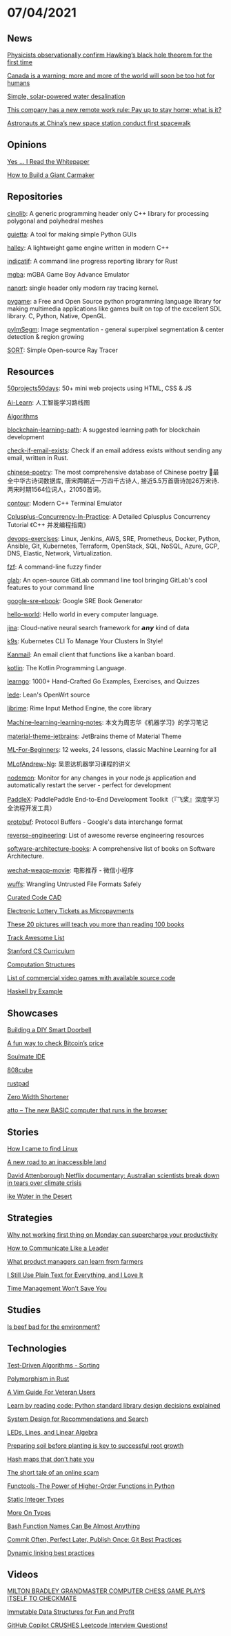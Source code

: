 # 07/04/2021

## News
[Physicists observationally confirm Hawking’s black hole theorem for the first time](https://news.mit.edu/2021/hawkings-black-hole-theorem-confirm-0701)

[Canada is a warning: more and more of the world will soon be too hot for humans](https://www.theguardian.com/commentisfree/2021/jun/30/canada-temperatures-limits-human-climate-emergency-earth)

[Simple, solar-powered water desalination](https://news.mit.edu/2020/passive-solar-powered-water-desalination-0207)

[This company has a new remote work rule: Pay up to stay home; what is it?](https://www.businesstoday.in/latest/world/story/this-company-has-a-new-remote-work-rule-pay-up-to-stay-home-what-is-it-300108-2021-06-30)

[Astronauts at China’s new space station conduct first spacewalk](https://www.theguardian.com/world/2021/jul/04/astronauts-at-chinas-new-space-station-conduct-first-spacewalk)

## Opinions
[Yes … I Read the Whitepaper](https://cryptohayes.medium.com/yes-i-read-the-whitepaper-59cfa2ea9c2c)

[How to Build a Giant Carmaker](https://austinvernon.eth.link/blog/deming.html)

## Repositories
[cinolib](https://github.com/mlivesu/cinolib): A generic programming header only C++ library for processing polygonal and polyhedral meshes

[guietta](https://github.com/alfiopuglisi/guietta): A tool for making simple Python GUIs

[halley](https://github.com/amzeratul/halley): A lightweight game engine written in modern C++

[indicatif](https://github.com/mitsuhiko/indicatif): A command line progress reporting library for Rust

[mgba](https://github.com/mgba-emu/mgba): mGBA Game Boy Advance Emulator

[nanort](https://github.com/lighttransport/nanort): single header only modern ray tracing kernel.

[pygame](https://github.com/pygame/pygame): a Free and Open Source python programming language library for making multimedia applications like games built on top of the excellent SDL library. C, Python, Native, OpenGL.

[pyImSegm](https://github.com/Borda/pyImSegm): Image segmentation - general superpixel segmentation & center detection & region growing

[SORT](https://github.com/JiayinCao/SORT): Simple Open-source Ray Tracer

## Resources
[50projects50days](https://github.com/bradtraversy/50projects50days): 50+ mini web projects using HTML, CSS & JS

[Ai-Learn](https://github.com/tangyudi/Ai-Learn): 人工智能学习路线图

[Algorithms](https://github.com/jimmysuncpt/Algorithms)

[blockchain-learning-path](https://github.com/protofire/blockchain-learning-path): A suggested learning path for blockchain development

[check-if-email-exists](https://github.com/reacherhq/check-if-email-exists): Check if an email address exists without sending any email, written in Rust.

[chinese-poetry](https://github.com/chinese-poetry/chinese-poetry): The most comprehensive database of Chinese poetry 🧶最全中华古诗词数据库, 唐宋两朝近一万四千古诗人, 接近5.5万首唐诗加26万宋诗. 两宋时期1564位词人，21050首词。

[contour](https://github.com/christianparpart/contour): Modern C++ Terminal Emulator

[Cplusplus-Concurrency-In-Practice](https://github.com/forhappy/Cplusplus-Concurrency-In-Practice): A Detailed Cplusplus Concurrency Tutorial 《C++ 并发编程指南》

[devops-exercises](https://github.com/bregman-arie/devops-exercises): Linux, Jenkins, AWS, SRE, Prometheus, Docker, Python, Ansible, Git, Kubernetes, Terraform, OpenStack, SQL, NoSQL, Azure, GCP, DNS, Elastic, Network, Virtualization.

[fzf](https://github.com/junegunn/fzf): A command-line fuzzy finder

[glab](https://github.com/profclems/glab): An open-source GitLab command line tool bringing GitLab's cool features to your command line

[google-sre-ebook](https://github.com/captn3m0/google-sre-ebook): Google SRE Book Generator

[hello-world](https://github.com/leachim6/hello-world): Hello world in every computer language.

[jina](https://github.com/jina-ai/jina): Cloud-native neural search framework for 𝙖𝙣𝙮 kind of data

[k9s](https://github.com/derailed/k9s): Kubernetes CLI To Manage Your Clusters In Style!

[Kanmail](https://github.com/Oxygem/Kanmail): An email client that functions like a kanban board.

[kotlin](https://github.com/JetBrains/kotlin): The Kotlin Programming Language.

[learngo](https://github.com/inancgumus/learngo): 1000+ Hand-Crafted Go Examples, Exercises, and Quizzes

[lede](https://github.com/coolsnowwolf/lede): Lean's OpenWrt source

[librime](https://github.com/rime/librime): Rime Input Method Engine, the core library

[Machine-learning-learning-notes](https://github.com/Vay-keen/Machine-learning-learning-notes): 本文为周志华《机器学习》的学习笔记

[material-theme-jetbrains](https://github.com/ChrisRM/material-theme-jetbrains): JetBrains theme of Material Theme

[ML-For-Beginners](https://github.com/microsoft/ML-For-Beginners): 12 weeks, 24 lessons, classic Machine Learning for all

[MLofAndrew-Ng](https://github.com/TheisTrue/MLofAndrew-Ng): 吴恩达机器学习课程的讲义

[nodemon](https://github.com/remy/nodemon): Monitor for any changes in your node.js application and automatically restart the server - perfect for development

[PaddleX](https://github.com/PaddlePaddle/PaddleX): PaddlePaddle End-to-End Development Toolkit（『飞桨』深度学习全流程开发工具）

[protobuf](https://github.com/protocolbuffers/protobuf): Protocol Buffers - Google's data interchange format

[reverse-engineering](https://github.com/wtsxDev/reverse-engineering): List of awesome reverse engineering resources

[software-architecture-books](https://github.com/mhadidg/software-architecture-books): A comprehensive list of books on Software Architecture.

[wechat-weapp-movie](https://github.com/sesine/wechat-weapp-movie): 电影推荐 - 微信小程序

[wuffs](https://github.com/google/wuffs): Wrangling Untrusted File Formats Safely

[Curated Code CAD](https://learn.cadhub.xyz/blog/curated-code-cad/)

[Electronic  Lottery  Tickets  as  Micropayments](https://fermatslibrary.com/s/electronic-lottery-tickets-as-micropayments#email-newsletter)

[These 20 pictures will teach you more than reading 100 books](https://www.theladders.com/career-advice/these-pictures-will-teach-you-more-than-reading-100-books)

[Track Awesome List](https://www.trackawesomelist.com/)

[Stanford CS Curriculum](https://docs.google.com/spreadsheets/d/1zfw8nPvJeewxcFUBpKUKmAVE8PjnJI7H0CKimdQXxr0/htmlview?urp=gmail_link)

[Computation Structures](https://computationstructures.org/index.html)

[List of commercial video games with available source code](https://en.wikipedia.org/wiki/List_of_commercial_video_games_with_available_source_code)

[Haskell by Example](https://lotz84.github.io/haskellbyexample/)

## Showcases
[Building a DIY Smart Doorbell](https://buzzert.net/posts/2021-05-09-doorbell)

[A fun way to check Bitcoin’s price](https://bitcointemp.com/)

[Soulmate IDE](https://editor.soulmatelights.com/gallery/11-circles)

[808cube](http://www.808cube.com/)

[rustpad](https://rustpad.io/#VkRi5N)

[Zero Width Shortener](https://zws.im/)

[atto – The new BASIC computer that runs in the browser](https://jamesl.me/atto/)

## Stories
[How I came to find Linux](http://ianmurdock.debian.net/index.html%3Fp=1900.html)

[A new road to an inaccessible land](https://www.bbc.com/travel/article/20210701-a-new-road-to-an-inaccessible-land)

[David Attenborough Netflix documentary: Australian scientists break down in tears over climate crisis](https://www.theguardian.com/environment/2021/jun/04/david-attenborough-netflix-documentary-australian-scientists-break-down-in-tears-over-climate-crisis)

[ike Water in the Desert](https://gastropod.com/like-water-in-the-desert/)

## Strategies
[Why not working first thing on Monday can supercharge your productivity](https://www.fastcompany.com/90649946/why-not-working-first-thing-on-monday-can-supercharge-your-productivity)

[How to Communicate Like a Leader](https://product.hubspot.com/blog/how-to-communicate-like-a-leader)

[What product managers can learn from farmers](https://niharbhupalam.substack.com/p/what-product-managers-can-learn-from)

[I Still Use Plain Text for Everything, and I Love It](https://lifehacker.com/i-still-use-plain-text-for-everything-and-i-love-it-1758380840)

[Time Management Won’t Save You](https://hbr.org/2021/06/time-management-wont-save-you)

## Studies
[Is beef bad for the environment?](http://justinmares.com/is-beef-bad-for-the-environment-%F0%9F%90%84-%F0%9F%92%A8/)

## Technologies
[Test-Driven Algorithms - Sorting](https://alabeduarte.com/test-driven-algorithms/sorting/)

[Polymorphism in Rust](https://oswalt.dev/2021/06/polymorphism-in-rust/)

[A Vim Guide For Veteran Users](https://thevaluable.dev/vim-veteran/)

[Learn by reading code: Python standard library design decisions explained](https://death.andgravity.com/stdlib)

[System Design for Recommendations and Search](https://eugeneyan.com/writing/system-design-for-discovery/)

[LEDs, Lines, and Linear Algebra](https://www.soulmatelights.com/blog/1-leds-lines-and-linear-algebra)

[Preparing soil before planting is key to successful root growth](https://www.goodfruit.com/preparing-soil-before-planting-is-key-to-successful-root-growth/#:~:text=Mulching%20increases%20root%20growth%20in%20the%20soil%20surface%2C,and%2025%CB%9AC.%20Roots%20grow%20mostly%20during%20the%20night.)

[Hash maps that don’t hate you](https://blog.toit.io/hash-maps-that-dont-hate-you-1a96150b492a)

[The short tale of an online scam](https://duarteocarmo.com/blog/tale-online-scammer-python)

[Functools - The Power of Higher-Order Functions in Python](https://martinheinz.dev/blog/52)

[Static Integer Types](https://tratt.net/laurie/blog/entries/static_integer_types.html)

[More On Types](http://blog.cleancoder.com/uncle-bob/2021/06/29/MoreOnTypes.html)

[Bash Function Names Can Be Almost Anything](https://blog.dnmfarrell.com/post/bash-function-names-can-be-almost-anything/)

[Commit Often, Perfect Later, Publish Once: Git Best Practices](https://sethrobertson.github.io/GitBestPractices/)

[Dynamic linking best practices](https://begriffs.com/posts/2021-07-04-shared-libraries.html?hn=2)

## Videos
[MILTON BRADLEY GRANDMASTER COMPUTER CHESS GAME PLAYS ITSELF TO CHECKMATE](https://www.youtube.com/watch?v=UxLd_wiGMA4)

[Immutable Data Structures for Fun and Profit](https://www.youtube.com/watch?v=oD1WONpv6Xc)

[GitHub Copilot CRUSHES Leetcode Interview Questions!](https://www.youtube.com/watch?v=FHwnrYm0mNc)
